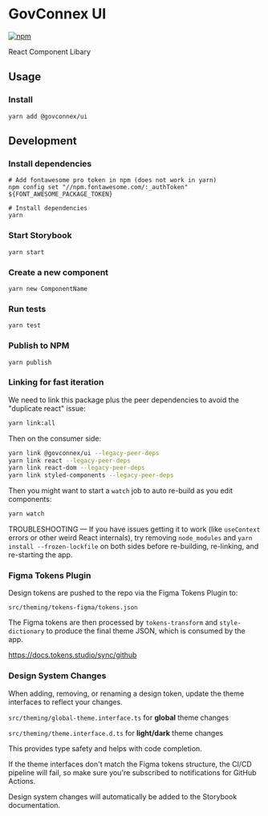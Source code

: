 # GovConnex UI

[![npm](https://img.shields.io/npm/v/@govconnex/ui)](https://www.npmjs.com/package/@govconnex/ui)

React Component Libary

## Usage

### Install

```
yarn add @govconnex/ui
```

## Development

### Install dependencies

```
# Add fontawesome pro token in npm (does not work in yarn)
npm config set "//npm.fontawesome.com/:_authToken" ${FONT_AWESOME_PACKAGE_TOKEN}

# Install dependencies
yarn
```

### Start Storybook

```
yarn start
```

### Create a new component

```
yarn new ComponentName
```

### Run tests

```
yarn test
```

### Publish to NPM

```
yarn publish
```


### Linking for fast iteration

We need to link this package plus the peer dependencies to avoid the "duplicate react" issue:

```sh
yarn link:all
```

Then on the consumer side:

```sh
yarn link @govconnex/ui --legacy-peer-deps
yarn link react --legacy-peer-deps
yarn link react-dom --legacy-peer-deps
yarn link styled-components --legacy-peer-deps
```

Then you might want to start a `watch` job to auto re-build as you edit components:

```sh
yarn watch
```

TROUBLESHOOTING — If you have issues getting it to work (like `useContext` errors or other weird React internals), try removing `node_modules` and `yarn install --frozen-lockfile` on both sides before re-building, re-linking, and re-starting the app.

### Figma Tokens Plugin

Design tokens are pushed to the repo via the Figma Tokens Plugin to:

```src/theming/tokens-figma/tokens.json```

The Figma tokens are then processed by ```tokens-transform``` and ```style-dictionary``` to produce the final theme JSON, which is consumed by the app.

https://docs.tokens.studio/sync/github

### Design System Changes

When adding, removing, or renaming a design token, update the theme interfaces to reflect your changes.

```src/theming/global-theme.interface.ts``` for **global** theme changes

```src/theming/theme.interface.d.ts``` for **light/dark** theme changes

This provides type safety and helps with code completion.

If the theme interfaces don't match the Figma tokens structure, the CI/CD pipeline will fail,
so make sure you're subscribed to notifications for GitHub Actions.

Design system changes will automatically be added to the Storybook documentation.
